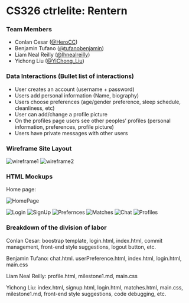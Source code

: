 # CS326 ctrlelite: Rentern

### Team Members

* Conlan Cesar           ([@HeroCC](https://github.com/HeroCC))
* Benjamin Tufano        ([@tufanobenjamin](https://github.com/tufanobenjamin))
* Liam Neal Reilly       ([@lhnealreilly](https://github.com/lhnealreilly))
* Yichong Liu            ([@YiChong_Liu](https://github.com/YiChong-Liu))

### Data Interactions (Bullet list of interactions)
* User creates an account (username + password)
* Users add personal information (Name, biography)
* Users choose preferences (age/gender preference, sleep schedule, cleanliness, etc)
* User can add/change a profile picture
* On the profiles page users see other peoples’ profiles (personal information, preferences, profile picture)
* Users have private messages with other users 

### Wireframe Site Layout
![wireframe1](./milestone1imgs/wireframe1.png)
![wireframe2](./milestone1imgs/wireframe2.png)

### HTML Mockups

Home page:

![HomePage](./milestone1imgs/HomePage.png)



![Login](./milestone1imgs/Login.png)
![SignUp](./milestone1imgs/SignUp.png)
![Prefernces](./milestone1imgs/Preferences.jpg)
![Matches](./milestone1imgs/Matches.png)
![Chat](./milestone1imgs/chat.png)
![Profiles](./milestone1imgs/Profile.png)



### Breakdown of the division of labor

Conlan Cesar: boostrap template, login.html, index.html, commit management, front-end style suggestions, logout button, etc.

Benjamin Tufano: chat.html. userPreference.html, index.html, login.html, main.css

Liam Neal Reilly: profile.html, milestone1.md, main.css

Yichong Liu: index.html, signup.html, login.html, matches.html, main.css, milestone1.md, front-end style suggestions, code debugging, etc.